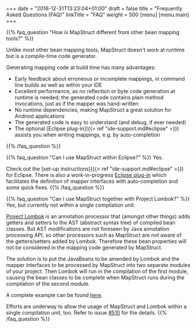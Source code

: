 +++
date = "2016-12-31T13:23:04+01:00"
draft = false
title = "Frequently Asked Questions (FAQ)"
linkTitle = "FAQ"
weight = 500
[menu]
[menu.main]
+++

{{% faq_question "How is MapStruct different from other bean mapping tools?" %}}

Unlike most other bean mapping tools, MapStruct doesn't work at runtime but is a compile-time code generator.

Generating mapping code at build time has many advantages:

* Early feedback about erroneous or incomplete mappings, in command line builds as well as within your IDE
* Excellent performance, as no reflection or byte code generation at runtime is needed;
the generated code contains plain method invocations, just as if the mapper was hand-written
* No runtime dependencies, making MapStruct a great solution for Android applications
* The generated code is easy to understand (and debug, if ever needed)
* The optional [Eclipse plug-in]({{< ref "ide-support.md#eclipse" >}}) assists you when writing mappings, e.g. by auto-completion

{{% /faq_question %}}

{{% faq_question "Can I use MapStruct within Eclipse?" %}}
Yes.

Check out the [set-up instructions]({{< ref "ide-support.md#eclipse" >}}) for Eclipse.
There is also a work-in-progress [Eclipse plug-in](https://marketplace.eclipse.org/content/mapstruct-eclipse-plugin#group-metrics-tab)
which facilitates the definition of mapper interfaces with auto-completion and some quick fixes.
{{% /faq_question %}}

{{% faq_question "Can I use MapStruct together with Project Lombok?" %}}
Yes, but currently not within a single compilation unit.

[Project Lombok](https://projectlombok.org/) is an annotation processor that (amongst other things) adds getters and setters to the AST (abstract syntax tree) of   compiled bean classes.
But AST modifications are not foreseen by Java annotation processing API, so other processors such as MapStruct are not aware of the getters/setters added by Lombok.
Therefore these bean properties will not be considered in the mapping code generated by MapStruct.

The solution is to put the JavaBeans to be amended by Lombok and the mapper interfaces
to be processed by MapStruct into two separate modules of your project.
Then Lombok will run in the compilation of the first module, causing the bean classes to be complete when MapStruct runs during the compilation of the second module.

A complete example can be found [here](https://github.com/mapstruct/mapstruct-examples/tree/master/mapstruct-lombok).

Efforts are underway to allow the usage of MapStruct and Lombok within a single compilation unit, too.
Refer to issue [#510](https://github.com/mapstruct/mapstruct/issues/510) for the details.
{{% /faq_question %}}
